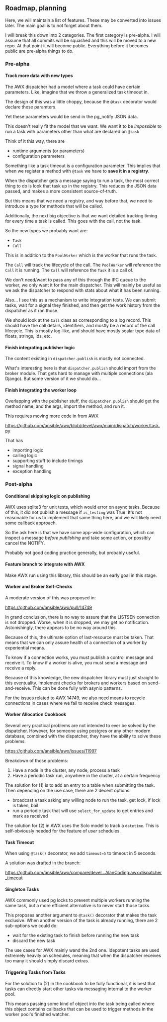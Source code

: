 
## Roadmap, planning

Here, we will maintain a list of features.
These may be converted into issues later.
The main goal is to not forget about them.

I will break this down into 2 categories.
The first category is pre-alpha.
I will assume that all commits will be squashed and this will be
moved to a new repo. At that point it will become public.
Everything before it becomes public are pre-alpha things to do.

### Pre-alpha

#### Track more data with new types

The AWX dispatcher had a model where a task could have certain parameters.
Like, imagine that we throw a generalized task timeout in.

The design of this was a little choppy, because the `@task` decorator
would declare these paramters.

Yet these parameters would be send in the pg_notify JSON data.

This doesn't really fit the model that we want.
We want it to be _impossible_ to run a task with parameters
other than what are declared on `@task`

Think of it this way, there are
 - runtime arguments (or parameters)
 - configuration parameters

Something like a task timeout is a configuration parameter.
This implies that when we register a method with `@task`
we have to **save it in a registry**.

When the dispatcher gets a message saying to run a task,
the most correct thing to do is look that task up in the registry.
This reduces the JSON data passed, and makes a more consistent
source-of-truth.

But this means that we need a registry, and way before that,
we need to introduce a type for methods that will be called.

Additionally, the next big objective is that we want
detailed tracking timing for every time a task is called.
This goes with the call, not the task.

So the new types we probably want are:
 - `Task`
 - `Call`

This is in addition to the `PoolWorker` which is the worker that
runs the task.

The `Call` will track the lifecycle of the call.
The `PoolWorker` will reference the `Call` it is running.
The `Call` will reference the `Task` it is a call of.

We don't need/want to pass any of this through the IPC queue
to the worker, we only want it for the main dispatcher.
This will mainly be useful as we ask the dispatcher to respond
with stats about what it has been running.

Also... I see this as a mechanism to write integration tests.
We can submit tasks, wait for a signal they finished,
and then get the work history from the dispatcher as it ran those.

We should look at the `Call` class as corresponding to a log record.
This should have the call details, identifiers, and mostly be a
record of the call lifecycle. This is mostly log-like, and should have
mostly scalar type data of floats, strings, ids, etc.

#### Finish integrating publisher logic

The content existing in `dispatcher.publish` is mostly not connected.

What's interesting here is that `dispatcher.publish` should import
from the broker module.
That gets hard to manage with multiple connections (ala Django).
But some version of it we should do...

#### Finish integrating the worker loop

Overlapping with the publisher stuff, the `dispatcher.publish` should
get the method name, and the args, import the method, and run it.

This requires moving more code in from AWX

https://github.com/ansible/awx/blob/devel/awx/main/dispatch/worker/task.py

That has
 - importing logic
 - calling logic
 - supporting stuff to include timings
 - signal handling
 - exception handling

### Post-alpha

#### Conditional skipping logic on publishing

AWX uses sqlite3 for unit tests, which would error on async tasks.
Because of this, it did not publish a message if `is_testing` was True.
It's not reasonable for us to implement that same thing here, and
we will likely need some callback approach.

So the ask here is that we have some app-wide configuration,
which can inspect a message _before publishing_ and take some action,
or possibly cancel the NOTIFY.

Probably not good coding practice generally, but probably useful.

#### Feature branch to integrate with AWX

Make AWX run using this library, this should be an early goal in this stage.

#### Worker and Broker Self-Checks

A moderate version of this was proposed in:

https://github.com/ansible/awx/pull/14749

In grand conclusion, there is no way to assure that the LISTSEN connection
is not dropped.
Worse, when it is dropped, we may get no notification.
Astonishingly, there appears to be no way around this.

Because of this, the ultimate option of last-resource must be taken.
That means that we can only assure health of a connection of a worker
by experiential means.

To know if a connection works, you must publish a control message and receive it.
To know if a worker is alive, you must send a message and receive a reply.

Because of this knowledge, the new dispatcher library must just straight to this eventuality.
Implement checks for brokers and workers based on send-and-receive.
This can be done fully with asynio patterns.

For the issues related to AWX 14749, we also need means to recycle connections
in cases where we fail to receive check messages.

#### Worker Allocation Cookbook

Several very practical problems are not intended to ever be solved by the dispatcher.
However, for someone using postgres or any other modern database,
combined with the dispatcher, they have the ability to solve these problems.

https://github.com/ansible/awx/issues/11997

Breakdown of those problems:
1. Have a node in the cluster, any node, process a task
2. Have a periodic task run, anywhere in the cluster, at a certain frequency

The solution for (1) is to add an entry to a table when submitting the task.
Then depending on the use case, there are 2 decent options:
 - broadcast a task asking any willing node to run the task, get lock, if lock is taken, bail
 - run a periodic task that will use `select_for_update` to get entries and mark as received

The solution for (2) in AWX uses the Solo model to track a `datetime`.
This is self-obviously needed for the feature of _user_ schedules.

#### Task Timeout

When using `@task()` decorator, we add `timeout=5` to timeout in 5 seconds.

A solution was drafted in the branch:

https://github.com/ansible/awx/compare/devel...AlanCoding:awx:dispatcher_timeout

#### Singleton Tasks

AWX commonly used pg locks to prevent multiple workers running the same task,
but a more efficient alternative is to never start those tasks.

This proposes another argument to `@task()` decorator that makes the task exclusive.
When another version of the task is already running, there are 2 sub-options we could do:
 - wait for the existing task to finish before running the new task
 - discard the new task

The use cases for AWX mainly wand the 2nd one.
Idepotent tasks are used extremely heavily on schedules, meaning that
when the dispatcher receives too many it should simply discard extras.

#### Triggering Tasks from Tasks

For the solution to (2) in the cookbook to be fully functional,
it is best that tasks can directly start other tasks via messaging
internal to the worker pool.

This means passing some kind of object into the task being called
where this object contains callbacks that can be used to
trigger methods in the worker pool's finished watcher.
